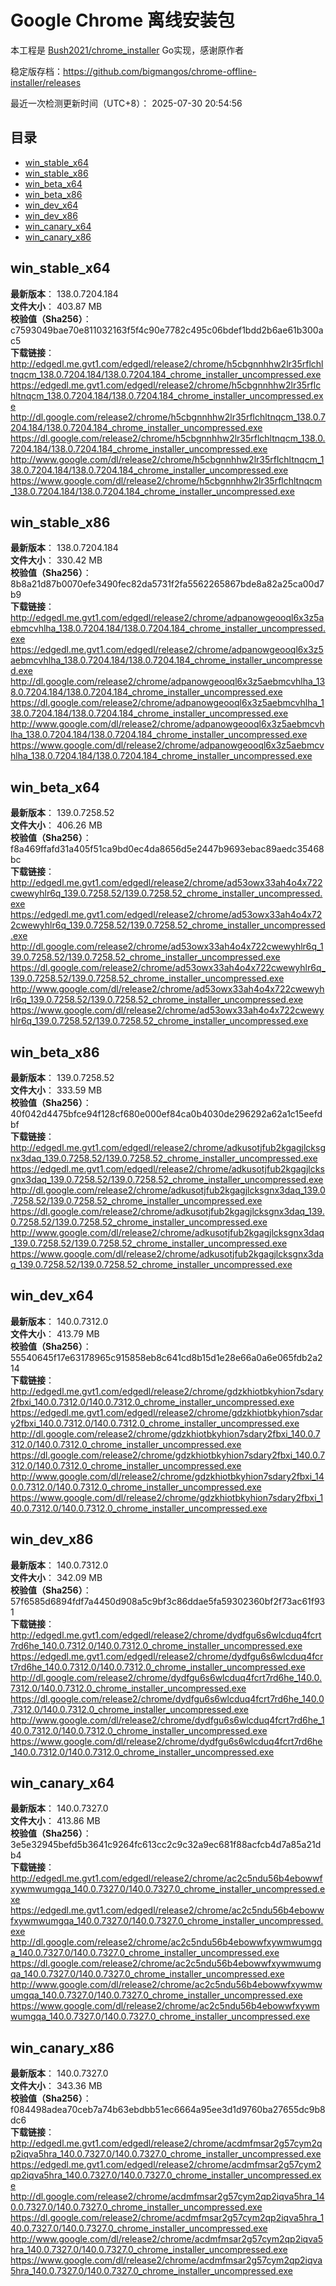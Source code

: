 # Google Chrome 离线安装包
本工程是 [Bush2021/chrome_installer](https://github.com/Bush2021/chrome_installer) Go实现，感谢原作者

稳定版存档：<https://github.com/bigmangos/chrome-offline-installer/releases>

最近一次检测更新时间（UTC+8）：
2025-07-30 20:54:56

## 目录
* [win_stable_x64](https://github.com/bigmangos/chrome-offline-installer?tab=readme-ov-file#win_stable_x64)
* [win_stable_x86](https://github.com/bigmangos/chrome-offline-installer?tab=readme-ov-file#win_stable_x86)
* [win_beta_x64](https://github.com/bigmangos/chrome-offline-installer?tab=readme-ov-file#win_beta_x64)
* [win_beta_x86](https://github.com/bigmangos/chrome-offline-installer?tab=readme-ov-file#win_beta_x86)
* [win_dev_x64](https://github.com/bigmangos/chrome-offline-installer?tab=readme-ov-file#win_dev_x64)
* [win_dev_x86](https://github.com/bigmangos/chrome-offline-installer?tab=readme-ov-file#win_dev_x86)
* [win_canary_x64](https://github.com/bigmangos/chrome-offline-installer?tab=readme-ov-file#win_canary_x64)
* [win_canary_x86](https://github.com/bigmangos/chrome-offline-installer?tab=readme-ov-file#win_canary_x86)

## win_stable_x64
**最新版本**： 138.0.7204.184  
**文件大小**： 403.87 MB  
**校验值（Sha256）**： c7593049bae70e811032163f5f4c90e7782c495c06bdef1bdd2b6ae61b300ac5  
**下载链接**：
http://edgedl.me.gvt1.com/edgedl/release2/chrome/h5cbgnnhhw2lr35rflchltnqcm_138.0.7204.184/138.0.7204.184_chrome_installer_uncompressed.exe
https://edgedl.me.gvt1.com/edgedl/release2/chrome/h5cbgnnhhw2lr35rflchltnqcm_138.0.7204.184/138.0.7204.184_chrome_installer_uncompressed.exe
http://dl.google.com/release2/chrome/h5cbgnnhhw2lr35rflchltnqcm_138.0.7204.184/138.0.7204.184_chrome_installer_uncompressed.exe
https://dl.google.com/release2/chrome/h5cbgnnhhw2lr35rflchltnqcm_138.0.7204.184/138.0.7204.184_chrome_installer_uncompressed.exe
http://www.google.com/dl/release2/chrome/h5cbgnnhhw2lr35rflchltnqcm_138.0.7204.184/138.0.7204.184_chrome_installer_uncompressed.exe
https://www.google.com/dl/release2/chrome/h5cbgnnhhw2lr35rflchltnqcm_138.0.7204.184/138.0.7204.184_chrome_installer_uncompressed.exe
## win_stable_x86
**最新版本**： 138.0.7204.184  
**文件大小**： 330.42 MB  
**校验值（Sha256）**： 8b8a21d87b0070efe3490fec82da5731f2fa5562265867bde8a82a25ca00d7b9  
**下载链接**：
http://edgedl.me.gvt1.com/edgedl/release2/chrome/adpanowgeooql6x3z5aebmcvhlha_138.0.7204.184/138.0.7204.184_chrome_installer_uncompressed.exe
https://edgedl.me.gvt1.com/edgedl/release2/chrome/adpanowgeooql6x3z5aebmcvhlha_138.0.7204.184/138.0.7204.184_chrome_installer_uncompressed.exe
http://dl.google.com/release2/chrome/adpanowgeooql6x3z5aebmcvhlha_138.0.7204.184/138.0.7204.184_chrome_installer_uncompressed.exe
https://dl.google.com/release2/chrome/adpanowgeooql6x3z5aebmcvhlha_138.0.7204.184/138.0.7204.184_chrome_installer_uncompressed.exe
http://www.google.com/dl/release2/chrome/adpanowgeooql6x3z5aebmcvhlha_138.0.7204.184/138.0.7204.184_chrome_installer_uncompressed.exe
https://www.google.com/dl/release2/chrome/adpanowgeooql6x3z5aebmcvhlha_138.0.7204.184/138.0.7204.184_chrome_installer_uncompressed.exe
## win_beta_x64
**最新版本**： 139.0.7258.52  
**文件大小**： 406.26 MB  
**校验值（Sha256）**： f8a469ffafd31a405f51ca9bd0ec4da8656d5e2447b9693ebac89aedc35468bc  
**下载链接**：
http://edgedl.me.gvt1.com/edgedl/release2/chrome/ad53owx33ah4o4x722cwewyhlr6q_139.0.7258.52/139.0.7258.52_chrome_installer_uncompressed.exe
https://edgedl.me.gvt1.com/edgedl/release2/chrome/ad53owx33ah4o4x722cwewyhlr6q_139.0.7258.52/139.0.7258.52_chrome_installer_uncompressed.exe
http://dl.google.com/release2/chrome/ad53owx33ah4o4x722cwewyhlr6q_139.0.7258.52/139.0.7258.52_chrome_installer_uncompressed.exe
https://dl.google.com/release2/chrome/ad53owx33ah4o4x722cwewyhlr6q_139.0.7258.52/139.0.7258.52_chrome_installer_uncompressed.exe
http://www.google.com/dl/release2/chrome/ad53owx33ah4o4x722cwewyhlr6q_139.0.7258.52/139.0.7258.52_chrome_installer_uncompressed.exe
https://www.google.com/dl/release2/chrome/ad53owx33ah4o4x722cwewyhlr6q_139.0.7258.52/139.0.7258.52_chrome_installer_uncompressed.exe
## win_beta_x86
**最新版本**： 139.0.7258.52  
**文件大小**： 333.59 MB  
**校验值（Sha256）**： 40f042d4475bfce94f128cf680e000ef84ca0b4030de296292a62a1c15eefdbf  
**下载链接**：
http://edgedl.me.gvt1.com/edgedl/release2/chrome/adkusotjfub2kgagjlcksgnx3daq_139.0.7258.52/139.0.7258.52_chrome_installer_uncompressed.exe
https://edgedl.me.gvt1.com/edgedl/release2/chrome/adkusotjfub2kgagjlcksgnx3daq_139.0.7258.52/139.0.7258.52_chrome_installer_uncompressed.exe
http://dl.google.com/release2/chrome/adkusotjfub2kgagjlcksgnx3daq_139.0.7258.52/139.0.7258.52_chrome_installer_uncompressed.exe
https://dl.google.com/release2/chrome/adkusotjfub2kgagjlcksgnx3daq_139.0.7258.52/139.0.7258.52_chrome_installer_uncompressed.exe
http://www.google.com/dl/release2/chrome/adkusotjfub2kgagjlcksgnx3daq_139.0.7258.52/139.0.7258.52_chrome_installer_uncompressed.exe
https://www.google.com/dl/release2/chrome/adkusotjfub2kgagjlcksgnx3daq_139.0.7258.52/139.0.7258.52_chrome_installer_uncompressed.exe
## win_dev_x64
**最新版本**： 140.0.7312.0  
**文件大小**： 413.79 MB  
**校验值（Sha256）**： 55540645f17e63178965c915858eb8c641cd8b15d1e28e66a0a6e065fdb2a214  
**下载链接**：
http://edgedl.me.gvt1.com/edgedl/release2/chrome/gdzkhiotbkyhion7sdary2fbxi_140.0.7312.0/140.0.7312.0_chrome_installer_uncompressed.exe
https://edgedl.me.gvt1.com/edgedl/release2/chrome/gdzkhiotbkyhion7sdary2fbxi_140.0.7312.0/140.0.7312.0_chrome_installer_uncompressed.exe
http://dl.google.com/release2/chrome/gdzkhiotbkyhion7sdary2fbxi_140.0.7312.0/140.0.7312.0_chrome_installer_uncompressed.exe
https://dl.google.com/release2/chrome/gdzkhiotbkyhion7sdary2fbxi_140.0.7312.0/140.0.7312.0_chrome_installer_uncompressed.exe
http://www.google.com/dl/release2/chrome/gdzkhiotbkyhion7sdary2fbxi_140.0.7312.0/140.0.7312.0_chrome_installer_uncompressed.exe
https://www.google.com/dl/release2/chrome/gdzkhiotbkyhion7sdary2fbxi_140.0.7312.0/140.0.7312.0_chrome_installer_uncompressed.exe
## win_dev_x86
**最新版本**： 140.0.7312.0  
**文件大小**： 342.09 MB  
**校验值（Sha256）**： 57f6585d6894fdf7a4450d908a5c9bf3c86ddae5fa59302360bf2f73ac61f931  
**下载链接**：
http://edgedl.me.gvt1.com/edgedl/release2/chrome/dydfgu6s6wlcduq4fcrt7rd6he_140.0.7312.0/140.0.7312.0_chrome_installer_uncompressed.exe
https://edgedl.me.gvt1.com/edgedl/release2/chrome/dydfgu6s6wlcduq4fcrt7rd6he_140.0.7312.0/140.0.7312.0_chrome_installer_uncompressed.exe
http://dl.google.com/release2/chrome/dydfgu6s6wlcduq4fcrt7rd6he_140.0.7312.0/140.0.7312.0_chrome_installer_uncompressed.exe
https://dl.google.com/release2/chrome/dydfgu6s6wlcduq4fcrt7rd6he_140.0.7312.0/140.0.7312.0_chrome_installer_uncompressed.exe
http://www.google.com/dl/release2/chrome/dydfgu6s6wlcduq4fcrt7rd6he_140.0.7312.0/140.0.7312.0_chrome_installer_uncompressed.exe
https://www.google.com/dl/release2/chrome/dydfgu6s6wlcduq4fcrt7rd6he_140.0.7312.0/140.0.7312.0_chrome_installer_uncompressed.exe
## win_canary_x64
**最新版本**： 140.0.7327.0  
**文件大小**： 413.86 MB  
**校验值（Sha256）**： 3e5e32945befd5b3641c9264fc613cc2c9c32a9ec681f88acfcb4d7a85a21db4  
**下载链接**：
http://edgedl.me.gvt1.com/edgedl/release2/chrome/ac2c5ndu56b4ebowwfxywmwumgqa_140.0.7327.0/140.0.7327.0_chrome_installer_uncompressed.exe
https://edgedl.me.gvt1.com/edgedl/release2/chrome/ac2c5ndu56b4ebowwfxywmwumgqa_140.0.7327.0/140.0.7327.0_chrome_installer_uncompressed.exe
http://dl.google.com/release2/chrome/ac2c5ndu56b4ebowwfxywmwumgqa_140.0.7327.0/140.0.7327.0_chrome_installer_uncompressed.exe
https://dl.google.com/release2/chrome/ac2c5ndu56b4ebowwfxywmwumgqa_140.0.7327.0/140.0.7327.0_chrome_installer_uncompressed.exe
http://www.google.com/dl/release2/chrome/ac2c5ndu56b4ebowwfxywmwumgqa_140.0.7327.0/140.0.7327.0_chrome_installer_uncompressed.exe
https://www.google.com/dl/release2/chrome/ac2c5ndu56b4ebowwfxywmwumgqa_140.0.7327.0/140.0.7327.0_chrome_installer_uncompressed.exe
## win_canary_x86
**最新版本**： 140.0.7327.0  
**文件大小**： 343.36 MB  
**校验值（Sha256）**： f084498adea70ceb7a74b63ebdbb51ec6664a95ee3d1d9760ba27655dc9b8dc6  
**下载链接**：
http://edgedl.me.gvt1.com/edgedl/release2/chrome/acdmfmsar2g57cym2qp2iqva5hra_140.0.7327.0/140.0.7327.0_chrome_installer_uncompressed.exe
https://edgedl.me.gvt1.com/edgedl/release2/chrome/acdmfmsar2g57cym2qp2iqva5hra_140.0.7327.0/140.0.7327.0_chrome_installer_uncompressed.exe
http://dl.google.com/release2/chrome/acdmfmsar2g57cym2qp2iqva5hra_140.0.7327.0/140.0.7327.0_chrome_installer_uncompressed.exe
https://dl.google.com/release2/chrome/acdmfmsar2g57cym2qp2iqva5hra_140.0.7327.0/140.0.7327.0_chrome_installer_uncompressed.exe
http://www.google.com/dl/release2/chrome/acdmfmsar2g57cym2qp2iqva5hra_140.0.7327.0/140.0.7327.0_chrome_installer_uncompressed.exe
https://www.google.com/dl/release2/chrome/acdmfmsar2g57cym2qp2iqva5hra_140.0.7327.0/140.0.7327.0_chrome_installer_uncompressed.exe
